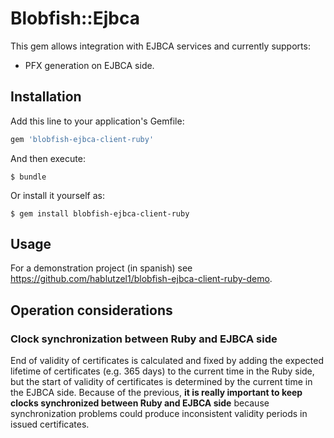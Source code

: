 # Blobfish::Ejbca

This gem allows integration with EJBCA services and currently supports: 

- PFX generation on EJBCA side.

## Installation

Add this line to your application's Gemfile:

```ruby
gem 'blobfish-ejbca-client-ruby'
```

And then execute:

    $ bundle

Or install it yourself as:

    $ gem install blobfish-ejbca-client-ruby

## Usage

For a demonstration project (in spanish) see https://github.com/hablutzel1/blobfish-ejbca-client-ruby-demo.

## Operation considerations

### Clock synchronization between Ruby and EJBCA side

End of validity of certificates is calculated and fixed by adding the expected lifetime of certificates (e.g. 365 days) to the current time in the Ruby side, but the start of validity of certificates is determined by the current time in the EJBCA side. Because of the previous, **it is really important to keep clocks synchronized between Ruby and EJBCA side** because synchronization problems could produce inconsistent validity periods in issued certificates.